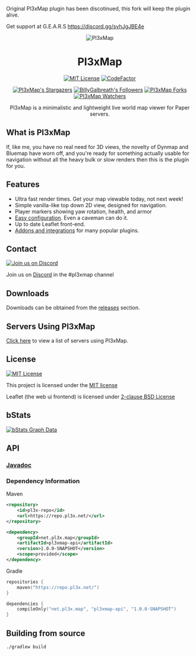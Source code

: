 Original Pl3xMap plugin has been discotinued, this fork will keep the plugin alive. 

Get support at G.E.A.R.S https://discord.gg/syhJgJBE4e

<div align="center">
<img src="https://raw.githubusercontent.com/pl3xgaming/Pl3xMap/master/plugin/src/main/resources/web/images/og.png" alt="Pl3xMap">

# Pl3xMap

[![MIT License](https://img.shields.io/github/license/pl3xgaming/Pl3xMap?&logo=github)](License)
[![CodeFactor](https://www.codefactor.io/repository/github/pl3xgaming/pl3xmap/badge)](https://www.codefactor.io/repository/github/pl3xgaming/pl3xmap)

[![Pl3xMap's Stargazers](https://img.shields.io/github/stars/pl3xgaming/Pl3xMap?label=stars&logo=github)](https://github.com/pl3xgaming/Pl3xMap/stargazers)
[![BillyGalbreath's Followers](https://img.shields.io/github/followers/BillyGalbreath?label=followers&logo=github)](https://github.com/BillyGalbreath?tab=followers)
[![Pl3xMap Forks](https://img.shields.io/github/forks/pl3xgaming/Pl3xMap?label=forks&logo=github)](https://github.com/pl3xgaming/Pl3xMap/network/members)
[![Pl3xMap Watchers](https://img.shields.io/github/watchers/pl3xgaming/Pl3xMap?label=watchers&logo=github)](https://github.com/pl3xgaming/Pl3xMap/watchers)

Pl3xMap is a minimalistic and lightweight live world map viewer for Paper servers.

</div>

## What is Pl3xMap

If, like me, you have no real need for 3D views, the novelty of Dynmap and Bluemap have worn off, and you're ready for something actually usable for navigation without all the heavy bulk or slow renders then this is the plugin for you.

## Features

* Ultra fast render times. Get your map viewable today, not next week!
* Simple vanilla-like top down 2D view, designed for navigation.
* Player markers showing yaw rotation, health, and armor
* [Easy configuration](https://github.com/pl3xgaming/Pl3xMap/wiki/Default-config.yml). Even a caveman can do it.
* Up to date Leaflet front-end.
* [Addons and integrations](ADDONS_INTEGRATIONS.md) for many popular plugins.

## Contact
[![Join us on Discord](https://img.shields.io/discord/838127837667131433.svg?label=&logo=discord&logoColor=ffffff&color=7389D8&labelColor=6A7EC2)](https://discord.gg/B8WpDPXeBh)

Join us on [Discord](https://discord.gg/B8WpDPXeBh) in the #pl3xmap channel

## Downloads
Downloads can be obtained from the [releases](https://github.com/pl3xgaming/Pl3xMap/releases) section.

## Servers Using Pl3xMap

[Click here](SERVERS.md) to view a list of servers using Pl3xMap.

## License
[![MIT License](https://img.shields.io/github/license/pl3xgaming/Pl3xMap?&logo=github)](License)

This project is licensed under the [MIT license](https://github.com/pl3xgaming/Pl3xMap/blob/master/LICENSE)

Leaflet (the web ui frontend) is licensed under [2-clause BSD License](https://github.com/Leaflet/Leaflet/blob/master/LICENSE)

## bStats

[![bStats Graph Data](https://bstats.org/signatures/bukkit/Pl3xMap.svg)](https://bstats.org/plugin/bukkit/Pl3xMap/10133)

## API

### [Javadoc](https://javadoc.pl3x.net/pl3xmap/)

### Dependency Information
Maven
```xml
<repository>
    <id>pl3x-repo</id>
    <url>https://repo.pl3x.net/</url>
</repository>
```
```xml
<dependency>
    <groupId>net.pl3x.map</groupId>
    <artifactId>pl3xmap-api</artifactId>
    <version>1.0.0-SNAPSHOT</version>
    <scope>provided</scope>
</dependency>
```

Gradle
```kotlin
repositories {
    maven("https://repo.pl3x.net/")
}
```
```kotlin
dependencies {
    compileOnly("net.pl3x.map", "pl3xmap-api", "1.0.0-SNAPSHOT")
}
```

## Building from source

```
./gradlew build
```
